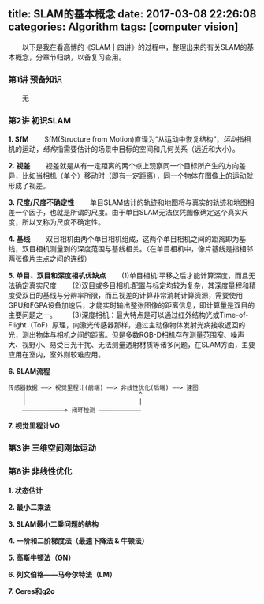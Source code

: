 title: SLAM的基本概念
date: 2017-03-08 22:26:08
categories: Algorithm
tags: [computer vision]
---

　　以下是我在看高博的《SLAM十四讲》的过程中，整理出来的有关SLAM的基本概念，分章节归纳，以备复习查用。

<!--more-->

### **第1讲 预备知识**
　　无

### **第2讲 初识SLAM**
**1. SfM**
　　SfM(Structure from Motion)直译为“从运动中恢复结构”，*运动*指相机的运动，*结构*指需要估计的场景中目标的空间和几何关系（远近和大小）。

**2. 视差**
　　视差就是从有一定距离的两个点上观察同一个目标所产生的方向差异，比如当相机（单个）移动时（即有一定距离），同一个物体在图像上的运动就形成了视差。

**3. 尺度/尺度不确定性**
　　单目SLAM估计的轨迹和地图将与真实的轨迹和地图相差一个因子，也就是所谓的尺度。由于单目SLAM无法仅凭图像确定这个真实尺度，所以又称为尺度不确定性。

**4. 基线**
　　双目相机由两个单目相机组成，这两个单目相机之间的距离即为基线，双目相机测量到的深度范围与基线相关。（在单目相机中，像片基线是指相邻两张像片主点之间的连线）

**5. 单目、双目和深度相机优缺点**
　　(1)单目相机:平移之后才能计算深度，而且无法确定真实尺度
　　(2)双目或多目相机:配置与标定均较为复杂，其深度量程和精度受双目的基线与分辨率所限，而且视差的计算非常消耗计算资源，需要使用GPU和FGPA设备加速后，才能实时输出整张图像的距离信息，即计算量是双目的主要问题之一。
　　(3)深度相机：最大特点是可以通过红外结构光或Time-of-Flight（ToF）原理，向激光传感器那样，通过主动像物体发射光病接收返回的光，测出物体与相机之间的距离。但是多数RGB-D相机存在测量范围窄、噪声大、视野小、易受日光干扰、无法测量透射材质等诸多问题，在SLAM方面，主要应用在室内，室外则较难应用。

**6. SLAM流程**

    传感器数据 ——> 视觉里程计(前端) ——> 非线性优化(后端) ——> 建图
        |                                ^
        |                                |
        ————————————> 闭环检测 ————————————

**7. 视觉里程计VO**

### **第3讲 三维空间刚体运动**

### **第6讲 非线性优化**
**1. 状态估计**

**2. 最小二乘法**

**3. SLAM最小二乘问题的结构**

**4. 一阶和二阶梯度法（最速下降法 & 牛顿法）**

**5. 高斯牛顿法（GN）**

**6. 列文伯格——马夸尔特法（LM）**

**7. Ceres和g2o**